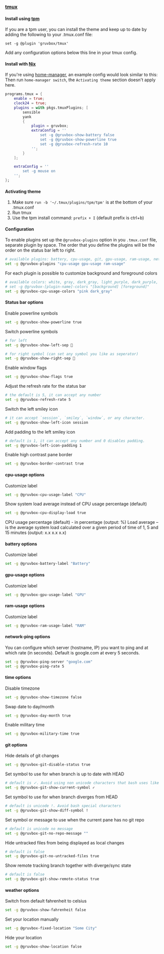 ### [tmux](https://github.com/tmux/tmux/wiki)

#### Install using [tpm](https://github.com/tmux-plugins/tpm)

If you are a tpm user, you can install the theme and keep up to date by adding the following to your .tmux.conf file:

    set -g @plugin 'gruvbox/tmux'

Add any configuration options below this line in your tmux config.

#### Install with [Nix](https://nixos.org)

If you're using [home-manager](https://github.com/nix-community/home-manager), an example config would look similar to this:
Then run `home-manager switch`, the `Activating theme` section doesn't apply here.

```nix
programs.tmux = {
	enable = true;
	clock24 = true;
	plugins = with pkgs.tmuxPlugins; [
		sensible
		yank
		{
			plugin = gruvbox;
			extraConfig = ''
				set -g @gruvbox-show-battery false
				set -g @gruvbox-show-powerline true
				set -g @gruvbox-refresh-rate 10
			'';
		}
	];

	extraConfig = ''
		set -g mouse on
	'';
};
```

#### Activating theme

1. Make sure `run -b '~/.tmux/plugins/tpm/tpm'` is at the bottom of your .tmux.conf
2. Run tmux
3. Use the tpm install command: `prefix + I` (default prefix is ctrl+b)

#### Configuration

To enable plugins set up the `@gruvbox-plugins` option in you `.tmux.conf` file, separate plugin by space.
The order that you define the plugins will be the order on the status bar left to right.

```bash
# available plugins: battery, cpu-usage, git, gpu-usage, ram-usage, network, network-bandwidth, network-ping, weather, time
set -g @gruvbox-plugins "cpu-usage gpu-usage ram-usage"
```

For each plugin is possible to customize background and foreground colors

```bash
# available colors: white, gray, dark_gray, light_purple, dark_purple, cyan, green, orange, red, pink, yellow
# set -g @gruvbox-[plugin-name]-colors "[background] [foreground]"
set -g @gruvbox-cpu-usage-colors "pink dark_gray"
```

#### Status bar options

Enable powerline symbols

```bash
set -g @gruvbox-show-powerline true
```

Switch powerline symbols

```bash
# for left
set -g @gruvbox-show-left-sep 

# for right symbol (can set any symbol you like as seperator)
set -g @gruvbox-show-right-sep 
```

Enable window flags

```bash
set -g @gruvbox-show-flags true
```

Adjust the refresh rate for the status bar

```bash
# the default is 5, it can accept any number
set -g @gruvbox-refresh-rate 5
```

Switch the left smiley icon

```bash
# it can accept `session`, `smiley`, `window`, or any character.
set -g @gruvbox-show-left-icon session
```

Add padding to the left smiley icon

```bash
# default is 1, it can accept any number and 0 disables padding.
set -g @gruvbox-left-icon-padding 1
```

Enable high contrast pane border

```bash
set -g @gruvbox-border-contrast true
```

#### cpu-usage options

Customize label

```bash
set -g @gruvbox-cpu-usage-label "CPU"
```

Show system load average instead of CPU usage percentage (default)

```bash
set -g @gruvbox-cpu-display-load true
```

CPU usage percentage (default) - in percentage (output: %)
Load average – is the average system load calculated over a given period of time of 1, 5 and 15 minutes (output: x.x x.x x.x)

#### battery options

Customize label

```bash
set -g @gruvbox-battery-label "Battery"
```

#### gpu-usage options

Customize label

```bash
set -g @gruvbox-gpu-usage-label "GPU"
```

#### ram-usage options

Customize label

```bash
set -g @gruvbox-ram-usage-label "RAM"
```

#### network-ping options

You can configure which server (hostname, IP) you want to ping and at which rate (in seconds). Default is google.com at every 5 seconds.

```bash
set -g @gruvbox-ping-server "google.com"
set -g @gruvbox-ping-rate 5
```

#### time options

Disable timezone

```bash
set -g @gruvbox-show-timezone false
```

Swap date to day/month

```bash
set -g @gruvbox-day-month true
```

Enable military time

```bash
set -g @gruvbox-military-time true
```

#### git options

Hide details of git changes

```bash
set -g @gruvbox-git-disable-status true
```

Set symbol to use for when branch is up to date with HEAD

```bash
# default is ✓. Avoid using non unicode characters that bash uses like $, * and !
set -g @gruvbox-git-show-current-symbol ✓
```

Set symbol to use for when branch diverges from HEAD

```bash
# default is unicode !. Avoid bash special characters
set -g @gruvbox-git-show-diff-symbol !
```

Set symbol or message to use when the current pane has no git repo

```bash
# default is unicode no message
set -g @gruvbox-git-no-repo-message ""
```

Hide untracked files from being displayed as local changes

```bash
# default is false
set -g @gruvbox-git-no-untracked-files true
```

Show remote tracking branch together with diverge/sync state

```bash
# default is false
set -g @gruvbox-git-show-remote-status true
```

#### weather options

Switch from default fahrenheit to celsius

```bash
set -g @gruvbox-show-fahrenheit false
```

Set your location manually

```bash
set -g @gruvbox-fixed-location "Some City"
```

Hide your location

```bash
set -g @gruvbox-show-location false
```
